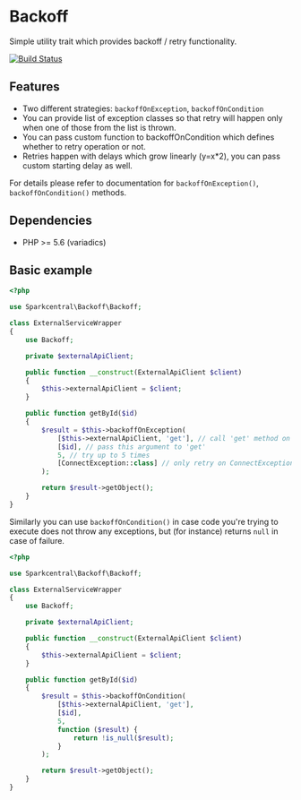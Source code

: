 # Backoff

Simple utility trait which provides backoff / retry functionality.

[![Build Status](https://travis-ci.org/sparkcentral/backoff.svg?branch=master)](https://travis-ci.org/sparkcentral/backoff)

## Features

* Two different strategies: `backoffOnException`, `backoffOnCondition`
* You can provide list of exception classes so that retry will happen only when one of those from the list is thrown.
* You can pass custom function to backoffOnCondition which defines whether to retry operation or not.
* Retries happen with delays which grow linearly (y=x*2), you can pass custom starting delay as well.

For details please refer to documentation for `backoffOnException()`, `backoffOnCondition()` methods.

## Dependencies

* PHP >= 5.6 (variadics)

## Basic example

```php
<?php

use Sparkcentral\Backoff\Backoff;

class ExternalServiceWrapper
{
    use Backoff;

    private $externalApiClient;

    public function __construct(ExternalApiClient $client)
    {
        $this->externalApiClient = $client;
    }

    public function getById($id)
    {
        $result = $this->backoffOnException(
            [$this->externalApiClient, 'get'], // call 'get' method on externalApiClient
            [$id], // pass this argument to 'get'
            5, // try up to 5 times
            [ConnectException::class] // only retry on ConnectExceptions, will re-throw everything else
        );

        return $result->getObject();
    }
}
```

Similarly you can use `backoffOnCondition()` in case code you're trying to execute does not throw any exceptions, but (for instance) returns `null` in case of failure.

```php
<?php

use Sparkcentral\Backoff\Backoff;

class ExternalServiceWrapper
{
    use Backoff;

    private $externalApiClient;

    public function __construct(ExternalApiClient $client)
    {
        $this->externalApiClient = $client;
    }

    public function getById($id)
    {
        $result = $this->backoffOnCondition(
            [$this->externalApiClient, 'get'],
            [$id],
            5,
            function ($result) {
                return !is_null($result);
            }
        );

        return $result->getObject();
    }
}
```
